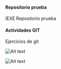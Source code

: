 
#### Repositorio prueba

IEXE Repositorio prueba 

 #### Actividades GIT
Ejercicios de git

![Alt text](https://imgur.com/cir1cWC.png?raw=true "pantallazo de git log ")


![Alt text](https://imgur.com/gfS9NpJ.png?raw=true "insights network ")
